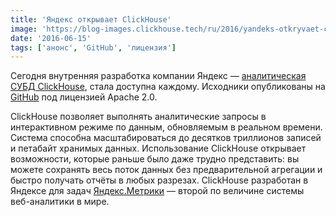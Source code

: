 ```yaml
---
title: 'Яндекс открывает ClickHouse'
image: 'https://blog-images.clickhouse.tech/ru/2016/yandeks-otkryvaet-clickhouse/main.jpg'
date: '2016-06-15'
tags: ['анонс', 'GitHub', 'лицензия']
---
```


Сегодня внутренняя разработка компании Яндекс — [аналитическая СУБД ClickHouse](https://clickhouse.tech/), стала доступна каждому. Исходники опубликованы на [GitHub](https://github.com/yandex/ClickHouse) под лицензией Apache 2.0.

ClickHouse позволяет выполнять аналитические запросы в интерактивном режиме по данным, обновляемым в реальном времени. Система способна масштабироваться до десятков триллионов записей и петабайт хранимых данных. Использование ClickHouse открывает возможности, которые раньше было даже трудно представить: вы можете сохранять весь поток данных без предварительной агрегации и быстро получать отчёты в любых разрезах. ClickHouse разработан в Яндексе для задач [Яндекс.Метрики](https://metrika.yandex.ru/) — второй по величине системы веб-аналитики в мире.
